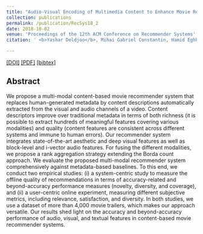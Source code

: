 ```yaml
---
title: "Audio-Visual Encoding of Multimedia Content to Enhance Movie RecommendationS"
collection: publications
permalink: /publication/RecSys18_2
date: 2018-10-02
venue: 'Proceedings of the 12th ACM Conference on Recommender Systems'
citation: ' <b>Yashar Deldjoo</b>, Mihai Gabriel Constantin, Hamid Eghbal-zadeh, Markus Schedl, Bogdan Ionescu, Paolo Cremonesi <i>Proceedings of 12th ACM Conference of Recommender Systems 2018 </i><b>(RecSys 2018)</b>.'

---
```


[[DOI]]() [[PDF]]()  [[bibtex]](https://github.com/yasdel/yasdel.github.io/tree/master/_publications/RecSys18_2.bib)


## Abstract
We propose a multi-modal content-based movie recommender system that replaces human-generated metadata by content descriptions automatically extracted from the visual and audio channels of a video. Content descriptors improve over traditional metadata in terms of both richness (it is possible to extract hundreds of meaningful features covering various modalities) and quality (content features are consistent across different systems and immune to human errors). Our recommender system integrates state-of-the-art aesthetic and deep visual features as well as block-level and i-vector audio features. For fusing the different modalities, we propose a rank aggregation strategy extending the Borda count approach. We evaluate the proposed multi-modal recommender system comprehensively against metadata-based baselines. To this end, we conduct two empirical studies: (i) a system-centric study to measure the offline quality of recommendations in terms of accuracy-related and beyond-accuracy performance measures (novelty, diversity, and coverage), and (ii) a user-centric online experiment, measuring different subjective metrics, including relevance, satisfaction, and diversity. In both studies, we use a dataset of more than 4,000 movie trailers, which makes our approach versatile. Our results shed light on the accuracy and beyond-accuracy performance of audio, visual, and textual features in content-based movie recommender systems.

